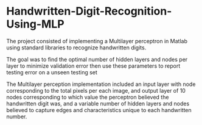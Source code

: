 # Handwritten-Digit-Recognition-Using-MLP
The project consisted of implementing a Multilayer perceptron in Matlab using standard libraries to recognize handwritten digits.

The goal was to find the optimal number of hidden layers and nodes per layer to minimize validation error then use these parameters to report testing error on a unseen testing set

The Multilayer perception implementation included an input layer with node corresponding to the total pixels per each image, and output layer of 10 nodes corresponding to which value the perceptron believed the handwritten digit was, and a variable number of hidden layers and nodes believed to capture edges and characteristics unique to each handwritten number.
